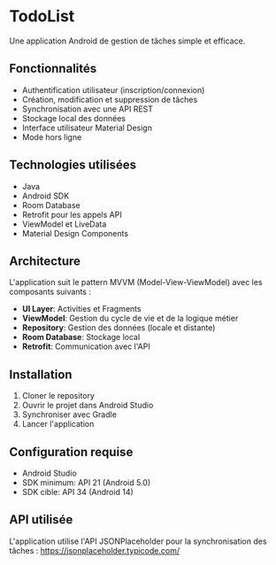 # TodoList

Une application Android de gestion de tâches simple et efficace.

## Fonctionnalités

- Authentification utilisateur (inscription/connexion)
- Création, modification et suppression de tâches
- Synchronisation avec une API REST
- Stockage local des données
- Interface utilisateur Material Design
- Mode hors ligne

## Technologies utilisées

- Java
- Android SDK
- Room Database
- Retrofit pour les appels API
- ViewModel et LiveData
- Material Design Components

## Architecture

L'application suit le pattern MVVM (Model-View-ViewModel) avec les composants suivants :

- **UI Layer**: Activities et Fragments
- **ViewModel**: Gestion du cycle de vie et de la logique métier
- **Repository**: Gestion des données (locale et distante)
- **Room Database**: Stockage local
- **Retrofit**: Communication avec l'API

## Installation

1. Cloner le repository
2. Ouvrir le projet dans Android Studio
3. Synchroniser avec Gradle
4. Lancer l'application

## Configuration requise

- Android Studio
- SDK minimum: API 21 (Android 5.0)
- SDK cible: API 34 (Android 14)

## API utilisée

L'application utilise l'API JSONPlaceholder pour la synchronisation des tâches :
https://jsonplaceholder.typicode.com/ 

